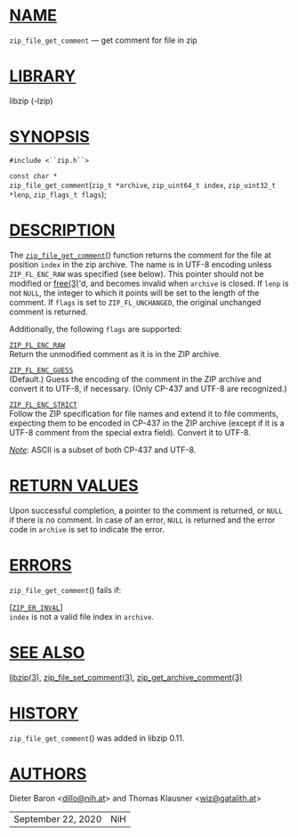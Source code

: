 # [NAME](#NAME)

`zip_file_get_comment` — get comment for file in zip

# [LIBRARY](#LIBRARY)

libzip (-lzip)

# [SYNOPSIS](#SYNOPSIS)

`#include <``zip.h``>`

`const char *`  
`zip_file_get_comment`(`zip_t *archive`, `zip_uint64_t index`,
`zip_uint32_t *lenp`, `zip_flags_t flags`);

# [DESCRIPTION](#DESCRIPTION)

The [`zip_file_get_comment`](#zip_file_get_comment)() function returns
the comment for the file at position `index` in the zip archive. The
name is in UTF-8 encoding unless `ZIP_FL_ENC_RAW` was specified (see
below). This pointer should not be modified or
[free(3)](http://pubs.opengroup.org/onlinepubs/9699919799/functions/free.md)'d,
and becomes invalid when `archive` is closed. If `lenp` is not `NULL`,
the integer to which it points will be set to the length of the comment.
If `flags` is set to `ZIP_FL_UNCHANGED`, the original unchanged comment
is returned.

Additionally, the following `flags` are supported:

[`ZIP_FL_ENC_RAW`](#ZIP_FL_ENC_RAW)  
Return the unmodified comment as it is in the ZIP archive.

[`ZIP_FL_ENC_GUESS`](#ZIP_FL_ENC_GUESS)  
(Default.) Guess the encoding of the comment in the ZIP archive and
convert it to UTF-8, if necessary. (Only CP-437 and UTF-8 are
recognized.)

[`ZIP_FL_ENC_STRICT`](#ZIP_FL_ENC_STRICT)  
Follow the ZIP specification for file names and extend it to file
comments, expecting them to be encoded in CP-437 in the ZIP archive
(except if it is a UTF-8 comment from the special extra field). Convert
it to UTF-8.

[*Note*](#Note): ASCII is a subset of both CP-437 and UTF-8.

# [RETURN VALUES](#RETURN_VALUES)

Upon successful completion, a pointer to the comment is returned, or
`NULL` if there is no comment. In case of an error, `NULL` is returned
and the error code in `archive` is set to indicate the error.

# [ERRORS](#ERRORS)

`zip_file_get_comment`() fails if:

\[[`ZIP_ER_INVAL`](#ZIP_ER_INVAL)\]  
`index` is not a valid file index in `archive`.

# [SEE ALSO](#SEE_ALSO)

[libzip(3)](libzip.md),
[zip_file_set_comment(3)](zip_file_set_comment.md),
[zip_get_archive_comment(3)](zip_get_archive_comment.md)

# [HISTORY](#HISTORY)

`zip_file_get_comment`() was added in libzip 0.11.

# [AUTHORS](#AUTHORS)

Dieter Baron \<[dillo@nih.at](mailto:dillo@nih.at)\> and Thomas Klausner
\<[wiz@gatalith.at](mailto:wiz@gatalith.at)\>

|                    |     |
|--------------------|-----|
| September 22, 2020 | NiH |
